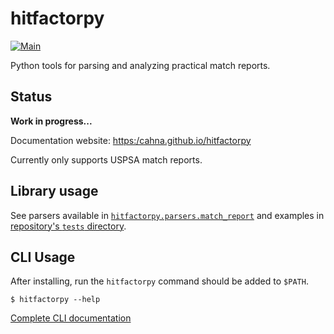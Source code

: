# hitfactorpy

[![Main](https://github.com/cahna/hitfactorpy/actions/workflows/main.yaml/badge.svg)](https://github.com/cahna/hitfactorpy/actions/workflows/main.yaml)

Python tools for parsing and analyzing practical match reports.

## Status

**Work in progress...**

Documentation website: [https:/cahna.github.io/hitfactorpy](https:/cahna.github.io/hitfactorpy)

Currently only supports USPSA match reports.

## Library usage

See parsers available in [`hitfactorpy.parsers.match_report`](https://github.com/cahna/hitfactorpy/tree/main/hitfactorpy/parsers/match_report) and examples in [repository's `tests` directory](https://github.com/cahna/hitfactorpy/tree/main/tests).

## CLI Usage

After installing, run the `hitfactorpy` command should be added to `$PATH`.

```console
$ hitfactorpy --help
```

[Complete CLI documentation](https://cahna.github.io/hitfactorpy/)
